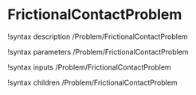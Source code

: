 <!-- MOOSE Documentation Stub: Remove this when content is added. -->

# FrictionalContactProblem
!syntax description /Problem/FrictionalContactProblem

!syntax parameters /Problem/FrictionalContactProblem

!syntax inputs /Problem/FrictionalContactProblem

!syntax children /Problem/FrictionalContactProblem
